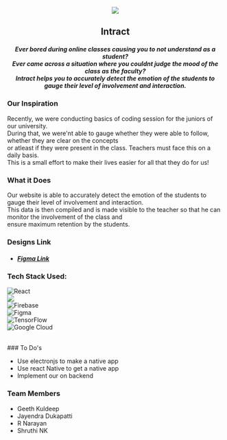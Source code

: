 <p align="center">
	<img src="https://github.com/bitoffabyte/moodAI/blob/main/images/bg.jpeg">
    <h2 align="center">Intract</h2>
    <h5 align = "center">Ever bored during online classes causing you to not understand as a student? <br>Ever came across a situation where you couldnt judge the mood of the class as the faculty?<br/>Intract helps you to accurately detect the emotion of the students to gauge their level of involvement and interaction.

</p>

### Our Inspiration
Recently, we were conducting basics of coding session for the juniors of our university.<br/> 
During that, we were'nt able to gauge whether they were able to follow, whether they are clear on the concepts<br/> 
or atleast if they were present in the class. Teachers must face this on a daily basis.<br/> 
This is a small effort to make their lives easier for all that they do for us!

### What it Does
Our website is able to accurately detect the emotion of the students to gauge their level of involvement and interaction.<br/> 
This data is then compiled and is made visible to the teacher so that he can monitor the involvement of the class and <br/>
ensure maximum retention by the students.


### Designs Link
<ul>
<li>
<h5>
<a href="https://www.figma.com/file/pAQiIZyttizYQWWWZrKIYR/Intract?node-id=0%3A1"> Figma Link</a></h5></li>
</ul>


### Tech Stack Used:
<img alt="React" src="https://img.shields.io/badge/react%20-%2320232a.svg?&style=for-the-badge&logo=react&logoColor=%2361DAFB"/><br/>
<img src="https://img.shields.io/badge/firebase%20-%231572B6.svg?&style=for-the-badge&logo=Firebase&logoColor=white"/> <br>
<img alt="Firebase" src="https://img.shields.io/badge/firebase%20-%23039BE5.svg?&style=for-the-badge&logo=firebase"/><br/>
<img alt="Figma" src="https://img.shields.io/badge/figma%20-%23F24E1E.svg?&style=for-the-badge&logo=figma&logoColor=white"/><br/>
<img alt="TensorFlow" src="https://img.shields.io/badge/TensorFlow%20-%23FF6F00.svg?&style=for-the-badge&logo=TensorFlow&logoColor=white" /><br/>
<img alt="Google Cloud" src="https://img.shields.io/badge/Google%20Cloud%20-%234285F4.svg?&style=for-the-badge&logo=google-cloud&logoColor=white"/><br/>

</ul>
<br/>
### To Do's

- Use electronjs to make a native app
- Use react Native to get a native app 
- Implement our on backend 

### Team Members
- Geeth Kuldeep
- Jayendra Dukapatti
- R Narayan
- Shruthi NK



